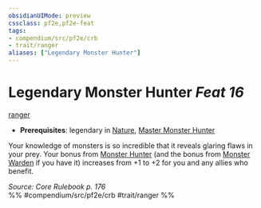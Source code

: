 ```yaml
---
obsidianUIMode: preview
cssclass: pf2e,pf2e-feat
tags:
- compendium/src/pf2e/crb
- trait/ranger
aliases: ["Legendary Monster Hunter"]
---
```

# Legendary Monster Hunter  *Feat 16*  
[ranger](../../rules/traits/ranger.md)  

- **Prerequisites**: legendary in [Nature](../skills.md#Nature), [Master Monster Hunter](master-monster-hunter.md)

Your knowledge of monsters is so incredible that it reveals glaring flaws in your prey. Your bonus from [Monster Hunter](monster-hunter.md) (and the bonus from [Monster Warden](monster-warden.md) if you have it) increases from +1 to +2 for you and any allies who benefit.

*Source: Core Rulebook p. 176*  
%% #compendium/src/pf2e/crb #trait/ranger %%